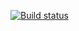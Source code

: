 [![Build status](https://ci.appveyor.com/api/projects/status/k2153y0y8fvcuybx/branch/main?svg=true)](https://ci.appveyor.com/project/NastyaKatyushkina/unit-1/branch/main)